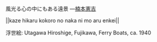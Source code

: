 風光る心の中にもある遠景
—[楠本憲吉](https://ja.wikipedia.org/wiki/楠本憲吉)

||kaze hikaru kokoro no naka ni mo aru enkei||

浮世絵: Utagawa Hiroshige, Fujikawa, Ferry Boats, ca. 1940